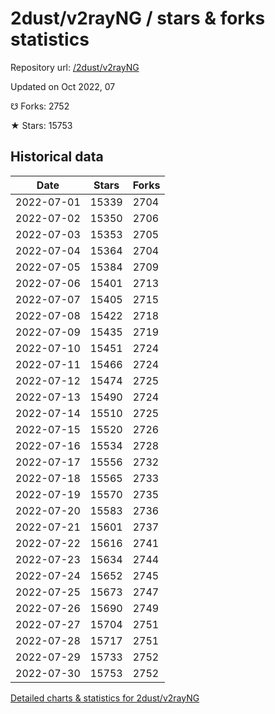 # 2dust/v2rayNG / stars & forks statistics

Repository url: [/2dust/v2rayNG](https://github.com/2dust/v2rayNG)

Updated on Oct 2022, 07

☋ Forks: 2752

★ Stars: 15753

## Historical data
| Date | Stars | Forks |
|------|-------|-------|
| 2022-07-01 | 15339 | 2704 | 
| 2022-07-02 | 15350 | 2706 | 
| 2022-07-03 | 15353 | 2705 | 
| 2022-07-04 | 15364 | 2704 | 
| 2022-07-05 | 15384 | 2709 | 
| 2022-07-06 | 15401 | 2713 | 
| 2022-07-07 | 15405 | 2715 | 
| 2022-07-08 | 15422 | 2718 | 
| 2022-07-09 | 15435 | 2719 | 
| 2022-07-10 | 15451 | 2724 | 
| 2022-07-11 | 15466 | 2724 | 
| 2022-07-12 | 15474 | 2725 | 
| 2022-07-13 | 15490 | 2724 | 
| 2022-07-14 | 15510 | 2725 | 
| 2022-07-15 | 15520 | 2726 | 
| 2022-07-16 | 15534 | 2728 | 
| 2022-07-17 | 15556 | 2732 | 
| 2022-07-18 | 15565 | 2733 | 
| 2022-07-19 | 15570 | 2735 | 
| 2022-07-20 | 15583 | 2736 | 
| 2022-07-21 | 15601 | 2737 | 
| 2022-07-22 | 15616 | 2741 | 
| 2022-07-23 | 15634 | 2744 | 
| 2022-07-24 | 15652 | 2745 | 
| 2022-07-25 | 15673 | 2747 | 
| 2022-07-26 | 15690 | 2749 | 
| 2022-07-27 | 15704 | 2751 | 
| 2022-07-28 | 15717 | 2751 | 
| 2022-07-29 | 15733 | 2752 | 
| 2022-07-30 | 15753 | 2752 | 


[Detailed charts & statistics for 2dust/v2rayNG](https://reviewgithub.com/rep/2dust/v2rayNG)
